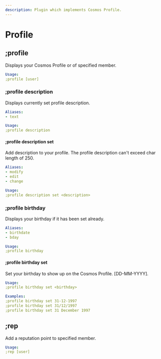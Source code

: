 ```yaml
---
description: Plugin which implements Cosmos Profile.
---
```


# Profile

## ;profile

Displays your Cosmos Profile or of specified member.

```yaml
Usage:
;profile [user]
```

### ;profile description

Displays currently set profile description.

```yaml
Aliases:
- text

Usage:
;profile description
```

#### ;profile description set

Add description to your profile. The profile description can't exceed char length of 250.

```yaml
Aliases:
- modify
- edit
- change

Usage:
;profile description set <description>
```

### ;profile birthday

Displays your birthday if it has been set already.

```yaml
Aliases:
- birthdate
- bday

Usage:
;profile birthday
```

#### ;profile birthday set

Set your birthday to show up on the Cosmos Profile. [DD-MM-YYYY].

```yaml
Usage:
;profile birthday set <birthday>

Examples:
;profile birthday set 31-12-1997
;profile birthday set 31/12/1997
;profile birthday set 31 December 1997
```

## ;rep

Add a reputation point to specified member.

```yaml
Usage:
;rep [user]
```

